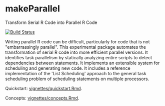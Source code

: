 # makeParallel

Transform Serial R Code into Parallel R Code

[![Build
Status](https://travis-ci.org/clarkfitzg/makeParallel.svg?branch=master)](https://travis-ci.org/clarkfitzg/makeParallel)

Writing parallel R code can be difficult, particularly for code that is
not "embarrassingly parallel". This experimental package automates the
transformation of serial R code into more efficient parallel versions. It
identifies task parallelism by statically analyzing entire scripts to
detect dependencies between statements. It implements an extensible system
for scheduling and generating new code. It includes a reference
implementation of the 'List Scheduling' approach to the general task
scheduling problem of scheduling statements on multiple processors.

Quickstart:
[vignettes/quickstart.Rmd](https://github.com/clarkfitzg/makeParallel/blob/master/vignettes/quickstart.Rmd).

Concepts:
[vignettes/concepts.Rmd](https://github.com/clarkfitzg/makeParallel/blob/master/vignettes/concepts.Rmd).
